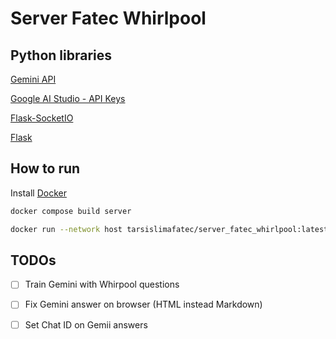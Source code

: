 # Server Fatec Whirlpool

## Python libraries

[Gemini API](https://ai.google.dev/gemini-api/docs/migrate?hl=pt-br)

[Google AI Studio - API Keys](https://aistudio.google.com/api-keys)

[Flask-SocketIO](https://flask-socketio.readthedocs.io/en/latest/index.html)

[Flask](https://flask.palletsprojects.com/en/stable/quickstart/#)

## How to run

Install [Docker](https://www.docker.com/)

```bash
docker compose build server 
```

```bash
docker run --network host tarsislimafatec/server_fatec_whirlpool:latest 
```

## TODOs

- [ ] Train Gemini with Whirpool questions

- [ ] Fix Gemini answer on browser (HTML instead Markdown)

- [ ] Set Chat ID on Gemii answers
